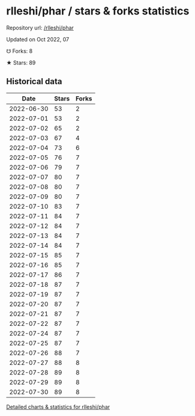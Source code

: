 # rlleshi/phar / stars & forks statistics

Repository url: [/rlleshi/phar](https://github.com/rlleshi/phar)

Updated on Oct 2022, 07

☋ Forks: 8

★ Stars: 89

## Historical data
| Date | Stars | Forks |
|------|-------|-------|
| 2022-06-30 | 53 | 2 | 
| 2022-07-01 | 53 | 2 | 
| 2022-07-02 | 65 | 2 | 
| 2022-07-03 | 67 | 4 | 
| 2022-07-04 | 73 | 6 | 
| 2022-07-05 | 76 | 7 | 
| 2022-07-06 | 79 | 7 | 
| 2022-07-07 | 80 | 7 | 
| 2022-07-08 | 80 | 7 | 
| 2022-07-09 | 80 | 7 | 
| 2022-07-10 | 83 | 7 | 
| 2022-07-11 | 84 | 7 | 
| 2022-07-12 | 84 | 7 | 
| 2022-07-13 | 84 | 7 | 
| 2022-07-14 | 84 | 7 | 
| 2022-07-15 | 85 | 7 | 
| 2022-07-16 | 85 | 7 | 
| 2022-07-17 | 86 | 7 | 
| 2022-07-18 | 87 | 7 | 
| 2022-07-19 | 87 | 7 | 
| 2022-07-20 | 87 | 7 | 
| 2022-07-21 | 87 | 7 | 
| 2022-07-22 | 87 | 7 | 
| 2022-07-24 | 87 | 7 | 
| 2022-07-25 | 87 | 7 | 
| 2022-07-26 | 88 | 7 | 
| 2022-07-27 | 88 | 8 | 
| 2022-07-28 | 89 | 8 | 
| 2022-07-29 | 89 | 8 | 
| 2022-07-30 | 89 | 8 | 


[Detailed charts & statistics for rlleshi/phar](https://reviewgithub.com/rep/rlleshi/phar)
